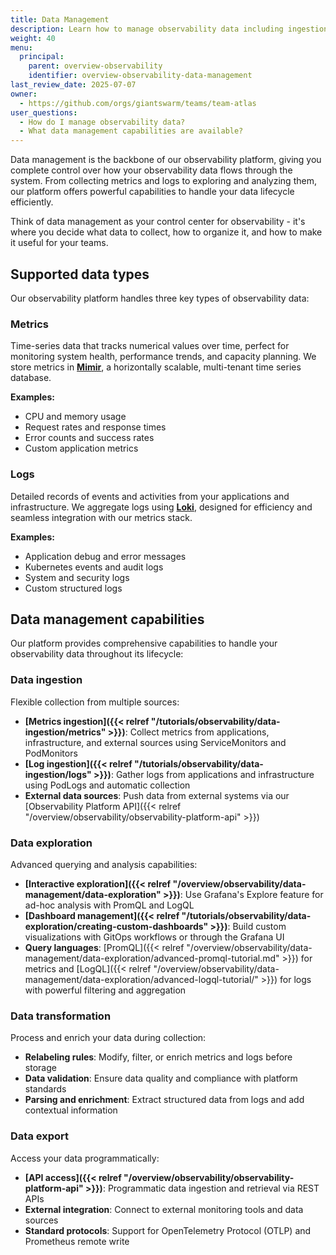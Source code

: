 ```yaml
---
title: Data Management
description: Learn how to manage observability data including ingestion, exploration, transformation, and export in the Giant Swarm platform.
weight: 40
menu:
  principal:
    parent: overview-observability
    identifier: overview-observability-data-management
last_review_date: 2025-07-07
owner:
  - https://github.com/orgs/giantswarm/teams/team-atlas
user_questions:
  - How do I manage observability data?
  - What data management capabilities are available?
---
```


Data management is the backbone of our observability platform, giving you complete control over how your observability data flows through the system. From collecting metrics and logs to exploring and analyzing them, our platform offers powerful capabilities to handle your data lifecycle efficiently.

Think of data management as your control center for observability - it's where you decide what data to collect, how to organize it, and how to make it useful for your teams.

## Supported data types

Our observability platform handles three key types of observability data:

### Metrics


Time-series data that tracks numerical values over time, perfect for monitoring system health, performance trends, and capacity planning. We store metrics in **[Mimir](https://grafana.com/oss/mimir/)**, a horizontally scalable, multi-tenant time series database.

**Examples:**

- CPU and memory usage
- Request rates and response times  
- Error counts and success rates
- Custom application metrics

### Logs

Detailed records of events and activities from your applications and infrastructure. We aggregate logs using **[Loki](https://grafana.com/oss/loki/)**, designed for efficiency and seamless integration with our metrics stack.

**Examples:**

- Application debug and error messages
- Kubernetes events and audit logs
- System and security logs
- Custom structured logs

## Data management capabilities

Our platform provides comprehensive capabilities to handle your observability data throughout its lifecycle:

### Data ingestion

Flexible collection from multiple sources:

- **[Metrics ingestion]({{< relref "/tutorials/observability/data-ingestion/metrics" >}})**: Collect metrics from applications, infrastructure, and external sources using ServiceMonitors and PodMonitors
- **[Log ingestion]({{< relref "/tutorials/observability/data-ingestion/logs" >}})**: Gather logs from applications and infrastructure using PodLogs and automatic collection
- **External data sources**: Push data from external systems via our [Observability Platform API]({{< relref "/overview/observability/observability-platform-api" >}})

### Data exploration

Advanced querying and analysis capabilities:

- **[Interactive exploration]({{< relref "/overview/observability/data-management/data-exploration" >}})**: Use Grafana's Explore feature for ad-hoc analysis with PromQL and LogQL
- **[Dashboard management]({{< relref "/tutorials/observability/data-exploration/creating-custom-dashboards" >}})**: Build custom visualizations with GitOps workflows or through the Grafana UI
- **Query languages**: [PromQL]({{< relref "/overview/observability/data-management/data-exploration/advanced-promql-tutorial.md" >}}) for metrics and [LogQL]({{< relref "/overview/observability/data-management/data-exploration/advanced-logql-tutorial/" >}}) for logs with powerful filtering and aggregation

### Data transformation

Process and enrich your data during collection:

- **Relabeling rules**: Modify, filter, or enrich metrics and logs before storage
- **Data validation**: Ensure data quality and compliance with platform standards
- **Parsing and enrichment**: Extract structured data from logs and add contextual information

### Data export

Access your data programmatically:

- **[API access]({{< relref "/overview/observability/observability-platform-api" >}})**: Programmatic data ingestion and retrieval via REST APIs
- **External integration**: Connect to external monitoring tools and data sources
- **Standard protocols**: Support for OpenTelemetry Protocol (OTLP) and Prometheus remote write

